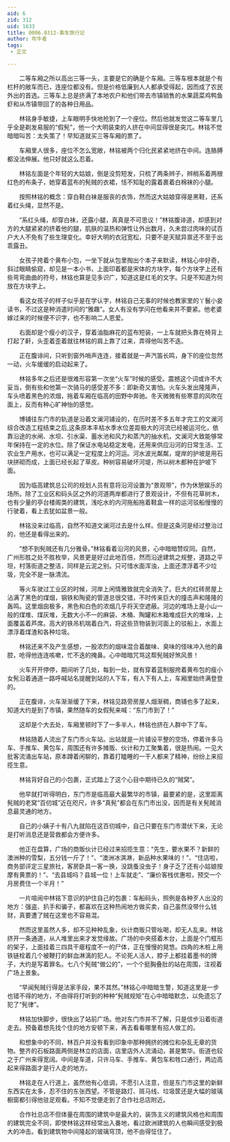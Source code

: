 ```yaml
---
aid: 6
zid: 312
uid: 1633
title: 0006.0312-乘车旅行记
author: 吹牛者
tags: 
 - 正文

---
```




　　二等车厢之所以高出三等一头，主要是它的确是个车厢。三等车根本就是个有栏杆的敞车而已，连座位都没有。但是价格低廉到人人都承受得起，因而成了农民外出的首选。三等车上总是挤满了本地农户和他们带去市镇销售的水果蔬菜鸡鸭鱼虾和从市镇带回了的各种日用品。

　　林铭身手敏捷，上车眼明手快地抢到了一个座位。然后他就发觉这二等车里几乎全是剃发易服的“假髡”，他一个大明装束的人挤在中间显得很是突兀。林铭不觉暗暗叫苦：太失策了！早知道就买三等车厢的票了。

　　车厢里人很多，座位不怎么宽敞，林铭被两个归化民紧紧地挤在中间。连胳膊都没法伸展。他只好就这么忍着。

　　林铭左面是个年轻的大姑娘，倒是没剪短发，只梳了两条辫子，辫梢系着两根红色的布条子，她穿着蓝布的髡贼的衣裙，恬不知耻的露着裹着白棉袜的小腿。

　　按照林铭的概念：穿白鞋白袜是服丧的衣饰，然而这大姑娘穿得是黑鞋，还系着红头绳，显然不是。

　　“系红头绳，却穿白袜，还露小腿，真真是不可思议！”林铭腹诽道，却感到对方的大腿紧紧的挤着他的腿，肌肤的温热和弹性让外出数月，久未尝过肉味的试百户大人不免有了些生理变化。幸好大明的衣冠宽松，只要不是天赋异禀还不至于出乖露丑。

　　女孩子挎着个黄布小包，一坐下就从包里掏出个本子来默读，林铭心中好奇，斜过眼睛偷窥，却见是一本小书，上面印着都是宋体的方块字，每个方块字上还有些弯弯曲曲的符号，林铭也算是见多识广，知道这是红毛的文字。只是不知道为何放在方块字上。

　　看这女孩子的样子似乎是在学认字，林铭自己无事的时候也教家里的丫鬟小妾读书，不过这是种消遣时间的“雅趣”。女人有没有学问在他看来并不要紧。他老婆嫁过来的时候便不识字，也不影响二人恩爱。

　　右面却是个瘦小的汉子，穿着油脂麻花的蓝布短装，一上车就把头靠在椅背上打起了鼾，头歪着歪着就往林铭的肩上靠了过来，弄得他叫苦不迭。

　　正在腹诽间，只听到窗外哨声连连，接着就是一声汽笛长鸣，身下的座位忽然一动，火车缓缓的启动起来了。

　　林铭多年之后还是很难形容第一次坐“火车”时候的感受。震撼这个词或许不大妥当，倒有些和他第一次骑马的感受差不多：即新奇又害怕。火车头发出隆隆声，车头喷着黑色的浓烟，拖着车厢在临高的田野中奔驰。冬天微微有些寒意的风吹在面上，反而有种心旷神怡的感觉。

　　博铺往东门市的轨道是沿着文澜河铺设的，在历时差不多五年才完工的文澜河综合改造工程结束之后,这条原本丰枯水季水位差距极大的河流已经被运河化，依靠沿途的水闸、水坝、引水渠、蓄水池和风力和蒸汽的抽水机，文澜河大致能够常年保持在一定的水位。除了保证水电站稳定发电，还用来供应沿河的日常生活、工农业生产用水，也可以满足一定程度上的河运。河水波光粼粼，堤岸的护坡是用石块拼砌而成，上面已经长起了草皮。种树容易破坏河堤，所以树木都种在护坡下面。

　　因为临高建筑总公司的规划人员有意将沿河设置为“景观带”，作为休憩娱乐的场所。除了工业区和码头区之外的河道两岸都进行了景观设计，不但有花草树木，也有少量的亭台楼阁类的建筑，浅吃水的内河拖船拖着鞋盒一样的运河驳船慢慢的行驶着，看上去犹如盆景一般。

　　林铭没来过临高，自然不知道文澜河过去是什么样。但是这条河是经过整治过的，他还是看得出来的。

　　“想不到髡贼还有几分雅骨。”林铭看着沿河的风景，心中暗暗赞叹同。自然，广州形胜之处不胜枚举，风景更是好过此地百倍，然而沿途建筑之规整，道路之平坦，村落街道之整洁，同样是云泥之别。只可惜水面浑浊，上面还漂浮着不少垃圾，完全不是一脉清流。

　　等火车驶过工业区的时候，河岸上闲情雅致就完全消失了。巨大的红砖房屋上沾满了黑色的煤烟，钢铁和陶瓷的管道总很交错，不时传来巨大的撞击声和隆隆的轰鸣。这里烟囱极多，黑色和白色的浓烟几乎将天空遮蔽。河边的堆场上是小山一般的煤堆、煤灰堆，无数大小不一的麻袋、木桶、陶罐和木箱堆成巨大的堆垛，上面覆盖着芦席。高大的铁吊机喘着白汽，将这些货物装到河面上的驳船上，水面上漂浮着煤渣和各种垃圾。

　　林铭还来不及产生感想，一股浓烈的烟味混合着酸味、臭味的怪味冲入他的鼻腔，呛得他连连咳嗽，忙不迭的掩鼻。心中暗暗咒骂这帮髡贼好煞风景！

　　火车开开停停，期间听了几处，每到一处，就有穿着蓝制服挎着黄布包的瘦小女髡沿着通道一路呼喊站名提醒到站的人下车，有人下有人上，车厢里始终满登登的。

　　正在腹诽，火车渐渐缓了下来，林铭见路旁房屋人烟渐稠，商铺也多了起来，知道大约是到了市镇，果然随车的女假髡来喊：“东门市到了！”

　　这却是个大去处，车厢里顿时下了一多半人，林铭也挤在人群中下了车。

　　林铭随着人流出了东门市火车站。出站就是一片铺设平整的空场，停着许多马车、手推车、黄包车，周围还有许多摊贩、伙计和力工聚集着，很是热闹。一见大批客流涌出车站，原本蹲着闲聊的，靠着打瞌睡的一干人都来了精神，纷纷上来招揽生意。

　　林铭背好自己的小包裹，正式踏上了这个心目中期待已久的“贼窝”。

　　他早就打听得明白，东门市是临高最大最繁华的市镇，最要紧的是，这里距离髡贼的老窝“百仞城”近在咫尺，许多“真髡”都会在东门市出没，因而是有关髡贼消息最灵通的地方。

　　自己的小姨子十有八九就陷在这百仞城中，自己只要在东门市潜伏下来，无论是打听消息还是营救都会方便许多。

　　他正在盘算，广场的商贩伙计已经过来招揽生意：“先生，要水果不？新鲜的澳洲种的雪梨，五分钱一斤了！”、“澳洲冰淇淋，新品种水果味的！”、“住店啦，商务部评定三星旅社，客房卧具一客一换，没跳蚤没虫子！身子乏了还有小姑娘按摩有黄票的！”、“去县城吗？县城一位！上车就走”、“廉价客栈优惠啦，预交一个月房费住一个半月！”

　　一片喧闹中林铭下意识的护住自己的包裹：车船码头，照例是各种歹人出没的地方：强盗、扒手和骗子，都喜欢在这种热闹地方做买卖，自己虽然没带什么钱财，真要遭了贼在这里也不容易混。

　　然而这里虽然人多，却不见种种乱象，伙计商贩只管吆喝，却无人乱来。林铭挤开一条通道，从人堆里出来才发觉缘故。广场的中央搭着木台，上面是个门框形的架子，上面挂着三四具干瘪程度不一的尸体，正在慢慢的晃悠。四角的木桩上用铁链栓着几个被鞭打的鲜血淋漓的犯人。不论死人活人，脖子上都挂着墨书的牌子，大约是写着罪名。七八个髡贼“做公的”，一个个挺胸叠肚的站在周围，注视着广场上景象。

　　“早闻髡贼行得是法家手段，果不其然。”林铭心中暗暗生警，知道这里是一步也错不得的地方，不由得将打听到的种种“髡贼规矩”在心中暗暗默念，以免遗忘了犯了“髡律”。

　　林铭加快脚步，很快出了站前广场。他对东门市并不了解，只是信步沿着街道走去。预备着想先找个住的地方安顿下来，再去看看哪里有招人做工的。

　　和想象中的不同，林百户并没有看到印象中那种拥挤的摊位和杂乱无章的货物。整齐的石板路面两侧是林立的店面，店里店外人流涌动，甚是繁华。街道也较之于广州来得宽阔。中间是车道，只许马车、手推车、黄包车和牲口通行，两边高起来得路面才是行人走的地方。

　　林铭走在人行道上，虽然他有心低调，不愿引人注意，但是东门市这里的新鲜东西实在太多，忍不住的东张西望。不管是路灯、斑马线、垃圾筐还是大幅的玻璃橱窗都引得他驻足观看。不知不觉便走到了合作社总店附近。

　　合作社总店不但体量在周围的建筑中是最大的，装饰主义的建筑风格也和周围的建筑完全不同，即使林铭这样经常出入番地，看过欧洲建筑的人也瞬间感受到极大的冲击。看到建筑物中间隆起的玻璃穹顶，他不由得怔住了。


